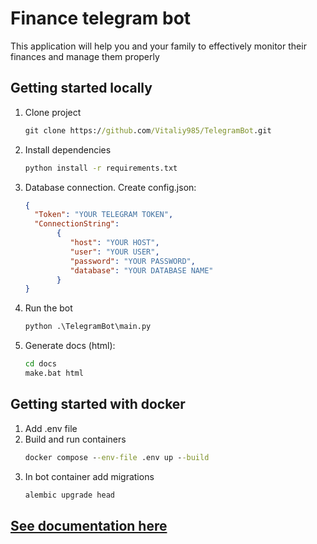 # **Finance telegram bot**

This application will help you and your family to effectively monitor their finances and manage them properly
## Getting started locally
1. Clone project
    ```cmd
    git clone https://github.com/Vitaliy985/TelegramBot.git 
   ```
2. Install dependencies
    ```cmd
   python install -r requirements.txt
   ```
3. Database connection. Create config.json:
    ```json
   {
      "Token": "YOUR TELEGRAM TOKEN",
      "ConnectionString":
           {
              "host": "YOUR HOST",
              "user": "YOUR USER",
              "password": "YOUR PASSWORD",
              "database": "YOUR DATABASE NAME"
           }
   }
   ```
4. Run the bot
    ```cmd
    python .\TelegramBot\main.py
    ```
5. Generate docs (html):
   ```cmd
   cd docs
   make.bat html
   ```
## Getting started with docker
1. Add .env file
2. Build and run containers
    ```cmd
    docker compose --env-file .env up --build
    ```
 3. In bot container add migrations
    ```cmd
    alembic upgrade head
    ```
## [See documentation here](https://individualo4nick.github.io/TelegramBot/)

